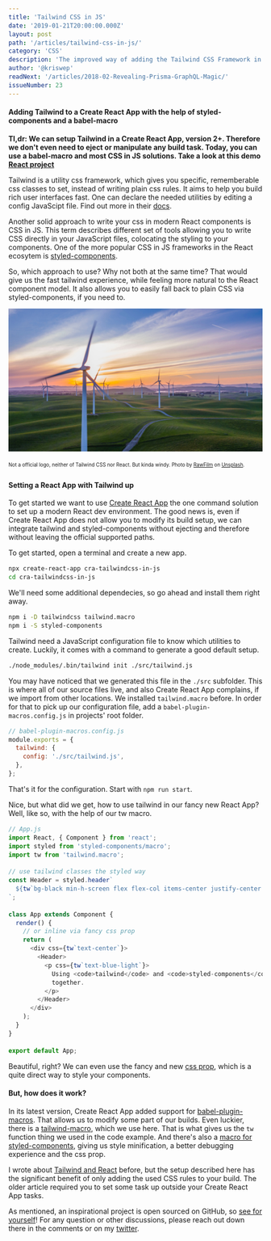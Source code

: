 ```yaml
---
title: 'Tailwind CSS in JS'
date: '2019-01-21T20:00:00.000Z'
layout: post
path: '/articles/tailwind-css-in-js/'
category: 'CSS'
description: 'The improved way of adding the Tailwind CSS Framework in a Create React App using CSS in JS solutions and a babel-macro!'
author: '@kriswep'
readNext: '/articles/2018-02-Revealing-Prisma-GraphQL-Magic/'
issueNumber: 23
---
```


#### Adding Tailwind to a Create React App with the help of styled-components and a babel-macro

**Tl,dr: We can setup Tailwind in a Create React App, version 2+. Therefore we don't even need to eject or manipulate any build task. Today, you can use a babel-macro and most CSS in JS solutions. Take a look at this demo [React project](https://github.com/kriswep/cra-tailwindcss-in-js)**

Tailwind is a utility css framework, which gives you specific, rememberable css classes to set, instead of writing plain css rules. It aims to help you build rich user interfaces fast. One can declare the needed utilities by editing a config JavaScipt file. Find out more in their [docs](https://tailwindcss.com/docs).

Another solid approach to write your css in modern React components is CSS in JS. This term describes different set of tools allowing you to write CSS directly in your JavaScript files, colocating the styling to your components. One of the more popular CSS in JS frameworks in the React ecosytem is [styled-components](https://www.styled-components.com/).

So, which approach to use? Why not both at the same time?
That would give us the fast tailwind experience, while feeling more natural to the React component model. It also allows you to easily fall back to plain CSS via styled-components, if you need to.

![Modern wind mills on a field. Metaphor for wind like in Tailwind.](wind-mills.jpg)

<p><sub><sup>Not a official logo, neither of Tailwind CSS nor React. But kinda windy. Photo by <a href="https://unsplash.com/@rawfilm">RawFilm</a> on <a href="https://unsplash.com/photos/ihMzQV3lleo">Unsplash</a>.</sup></sub></p>

#### Setting a React App with Tailwind up

To get started we want to use [Create React App](https://facebook.github.io/create-react-app/) the one command solution to set up a modern React dev environment. The good news is, even if Create React App does not allow you to modify its build setup, we can integrate tailwind and styled-components without ejecting and therefore without leaving the official supported paths.

To get started, open a terminal and create a new app.

```bash
npx create-react-app cra-tailwindcss-in-js
cd cra-tailwindcss-in-js
```

We'll need some additional dependecies, so go ahead and install them right away.

```bash
npm i -D tailwindcss tailwind.macro
npm i -S styled-components
```

Tailwind need a JavaScript configuration file to know which utilities to create. Luckily, it comes with a command to generate a good default setup.

```bash
./node_modules/.bin/tailwind init ./src/tailwind.js
```

You may have noticed that we generated this file in the `./src` subfolder. This is where all of our source files live, and also Create React App complains, if we import from other locations.
We installed `tailwind.macro` before. In order for that to pick up our configuration file, add a `babel-plugin-macros.config.js` in projects' root folder.

```javascript
// babel-plugin-macros.config.js
module.exports = {
  tailwind: {
    config: './src/tailwind.js',
  },
};
```

That's it for the configuration. Start with `npm run start`.

Nice, but what did we get, how to use tailwind in our fancy new React App? Well, like so, with the help of our tw macro.

```javascript
// App.js
import React, { Component } from 'react';
import styled from 'styled-components/macro';
import tw from 'tailwind.macro';

// use tailwind classes the styled way
const Header = styled.header`
  ${tw`bg-black min-h-screen flex flex-col items-center justify-center text-xl text-white`};
`;

class App extends Component {
  render() {
    // or inline via fancy css prop
    return (
      <div css={tw`text-center`}>
        <Header>
          <p css={tw`text-blue-light`}>
            Using <code>tailwind</code> and <code>styled-components</code>{' '}
            together.
          </p>
        </Header>
      </div>
    );
  }
}

export default App;
```

Beautiful, right? We can even use the fancy and new [css prop](https://medium.com/styled-components/announcing-native-support-for-the-css-prop-in-styled-components-245ca5252feb), which is a quite direct way to style your components.

#### But, how does it work?

In its latest version, Create React App added support for [babel-plugin-macros](https://babeljs.io/blog/2017/09/11/zero-config-with-babel-macros). That allows us to modify some part of our builds. Even luckier, there is a [tailwind-macro](https://github.com/bradlc/babel-plugin-tailwind-components), which we use here. That is what gives us the `tw` function thing we used in the code example. And there's also a [macro for styled-components](https://www.styled-components.com/docs/tooling#babel-macro), giving us style minification, a better debugging experience and the css prop.

I wrote about [Tailwind and React](https://wetainment.com/create-react-app-tailwind-css/) before, but the setup described here has the significant benefit of only adding the used CSS rules to your build. The older article required you to set some task up outside your Create React App tasks.

As mentioned, an inspirational project is open sourced on GitHub, so [see for yourself](https://github.com/kriswep/cra-tailwindcss-in-js)! For any question or other discussions, please reach out down there in the comments or on my [twitter](https://twitter.com/kriswep).

